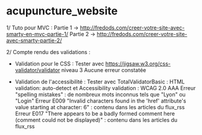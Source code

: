 # acupuncture_website

1/ Tuto pour MVC : 
Partie 1 -> http://fredods.com/creer-votre-site-avec-smarty-en-mvc-partie-1/
Partie 2 -> http://fredods.com/creer-votre-site-avec-smarty-partie-2/


2/ Compte rendu des validations :
- Validation pour le CSS :
Tester avec https://jigsaw.w3.org/css-validator/validator niveau 3
Aucune erreur constatée

- Validation de l'accessibilité :
Tester avec TotalValidatorBasic :  HTML validation: auto-detect et Accessibility validation : WCAG 2.0 AAA
 Erreur "spelling mistakes" : de nombreux mots inconnus tels que "Lyon" ou "Login"
 Erreur E009 "Invalid characters found in the 'href' attribute's value starting at character: 6" : contenu dans les articles du flux_rss
 Erreur E017 "There appears to be a badly formed comment here (comment could not be displayed)" : contenu dans les articles du flux_rss
 
